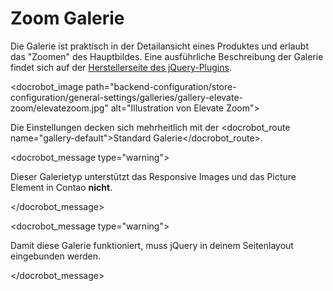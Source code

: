 # Zoom Galerie

Die Galerie ist praktisch in der Detailansicht eines Produktes und erlaubt das "Zoomen" des Hauptbildes. Eine ausführliche Beschreibung der Galerie findet sich auf der [Herstellerseite des jQuery-Plugins][1].

<docrobot_image path="backend-configuration/store-configuration/general-settings/galleries/gallery-elevate-zoom/elevatezoom.jpg" alt="Illustration von Elevate Zoom">


Die Einstellungen decken sich mehrheitlich mit der <docrobot_route name="gallery-default">Standard Galerie</docrobot_route>.

<docrobot_message type="warning"><p>Dieser Galerietyp unterstützt  das Responsive Images und das Picture Element in Contao <strong>nicht</strong>.</p></docrobot_message>

<docrobot_message type="warning"><p>Damit diese Galerie funktioniert, muss jQuery in deinem Seitenlayout eingebunden werden.</p></docrobot_message>


[1]: http://www.elevateweb.co.uk/image-zoom
